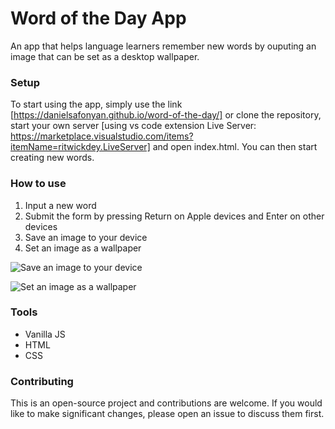# Word of the Day App
An app that helps language learners remember new words by ouputing an image that can be set as a desktop wallpaper.



### Setup
To start using the app, simply use the link [https://danielsafonyan.github.io/word-of-the-day/] or clone the repository, start your own server [using vs code extension Live Server: https://marketplace.visualstudio.com/items?itemName=ritwickdey.LiveServer] and open index.html. You can then start creating new words.

### How to use
1. Input a new word
2. Submit the form by pressing Return on Apple devices and Enter on other devices
3. Save an image to your device
4. Set an image as a wallpaper

![Save an image to your device](https://github.com/danielSafonyan/word-of-the-day/blob/main/image.jpg?raw=true)

![Set an image as a wallpaper](https://github.com/danielSafonyan/word-of-the-day/blob/main/image.jpg?raw=true)



### Tools 
- Vanilla JS
- HTML
- CSS


### Contributing
This is an open-source project and contributions are welcome. If you would like to make significant changes, please open an issue to discuss them first.
